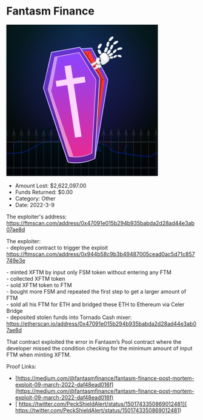 # Fantasm Finance
![Fantasm Finance](/rektimages/Fantasm-Finance.png)
- Amount Lost: $2,622,097.00
- Funds Returned: $0.00
- Category: Other
- Date: 2022-3-9

The exploiter's address:  
https://ftmscan.com/address/0x47091e015b294b935babda2d28ad44e3ab07ae8d  
  
The exploiter:  
\- deployed contract to trigger the exploit  
https://ftmscan.com/address/0x944b58c9b3b49487005cead0ac5d71c857749e3e  
  
\- minted XFTM by input only FSM token without entering any FTM  
\- collected XFTM token  
\- sold XFTM token to FTM  
\- bought more FSM and repeated the first step to get a larger amount of FTM  
\- sold all his FTM for ETH and bridged these ETH to Ethereum via Celer Bridge  
\- deposited stolen funds into Tornado Cash mixer:  
https://etherscan.io/address/0x47091e015b294b935babda2d28ad44e3ab07ae8d  
  
That contract exploited the error in Fantasm’s Pool contract where the developer missed the condition checking for the minimum amount of input FTM when minting XFTM.


Proof Links:
- [https://medium.com/@fantasmfinance/fantasm-finance-post-mortem-exploit-09-march-2022-daf48ead016f](https://medium.com/@fantasmfinance/fantasm-finance-post-mortem-exploit-09-march-2022-daf48ead016f)
- [ https://twitter.com/PeckShieldAlert/status/1501743350869012481]( https://twitter.com/PeckShieldAlert/status/1501743350869012481)


